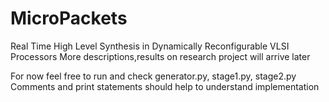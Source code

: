# MicroPackets

Real Time High Level Synthesis in Dynamically Reconfigurable VLSI Processors 
More descriptions,results on research project will arrive later

For now feel free to run and check generator.py, stage1.py, stage2.py
Comments and print statements should help to understand implementation


